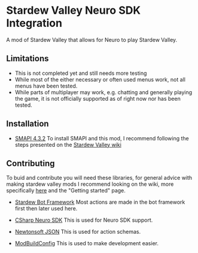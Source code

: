 # Stardew Valley Neuro SDK Integration

A mod of Stardew Valley that allows for Neuro to play Stardew Valley.

## Limitations

- This is not completed yet and still needs more testing
- While most of the either necessary or often used menus work, not all menus have been tested.
- While parts of multiplayer may work, e.g. chatting and generally playing the game, it is not officially supported as of right now nor has been tested.

## Installation

- [SMAPI 4.3.2](https://smapi.io/)
To install SMAPI and this mod, I recommend following the steps presented on the [Stardew Valley wiki](https://stardewvalleywiki.com/Modding:Player_Guide/Getting_Started)

## Contributing
To buid and contribute you will need these libraries, for general advice with making stardew valley mods I recommend looking on the wiki, more specifically [here](https://stardewvalleywiki.com/Modding:Index) and the "Getting started" page.

- [Stardew Bot Framework](https://github.com/pandapanda135/stardew-bot-framework)
Most actions are made in the bot framework first then later used here.

- [CSharp Neuro SDK](https://github.com/pandapanda135/CSharp-Neuro-SDK)
This is used for Neuro SDK support.

- [Newtonsoft JSON](https://www.nuget.org/packages/Newtonsoft.Json/)
This is used for action schemas.

- [ModBuildConfig](https://www.nuget.org/packages/Pathoschild.Stardew.ModBuildConfig)
This is used to make development easier.
